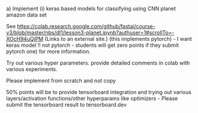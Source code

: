 a) Implement (i) keras based models for classifying using CNN planet amazon data set 

 

See https://colab.research.google.com/github/fastai/course-v3/blob/master/nbs/dl1/lesson3-planet.ipynb?authuser=1#scrollTo=-XOcH94uQjPM (Links to an external site.) (this implements pytorch) - I want keras model !! not pytorch - students will get zero points if they submit pytorch one) for more information.

Try out various hyper parameters. provide detailed comments in colab with various experiments. 

Please implement from scratch and not copy

50% points will be to provide tensorboard integration and trying out various layers/activation functions/other hyperparams like optimizers - Please submit the tensorboard result to tensorboard.dev
